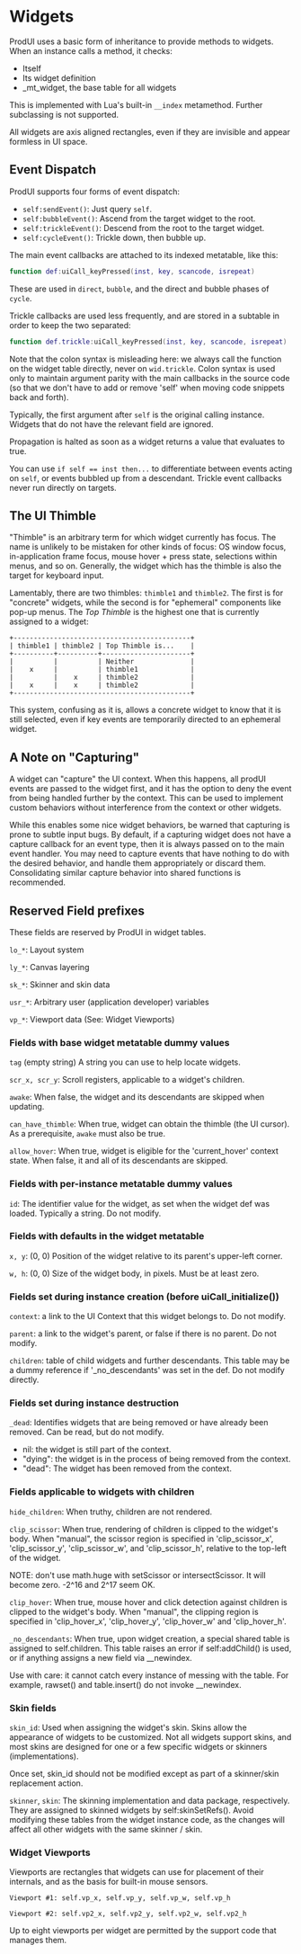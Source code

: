 # Widgets

ProdUI uses a basic form of inheritance to provide methods to widgets. When an instance calls a method, it checks:

* Itself
* Its widget definition
* _mt_widget, the base table for all widgets

This is implemented with Lua's built-in `__index` metamethod. Further subclassing is not supported.

All widgets are axis aligned rectangles, even if they are invisible and appear formless in UI space.


## Event Dispatch

ProdUI supports four forms of event dispatch:
  * `self:sendEvent()`: Just query `self`.
  * `self:bubbleEvent()`: Ascend from the target widget to the root.
  * `self:trickleEvent()`: Descend from the root to the target widget.
  * `self:cycleEvent()`: Trickle down, then bubble up.

The main event callbacks are attached to its indexed metatable, like this:

```lua
function def:uiCall_keyPressed(inst, key, scancode, isrepeat)
```

These are used in `direct`, `bubble`, and the direct and bubble phases of `cycle`.

Trickle callbacks are used less frequently, and are stored in a subtable in order to keep the two separated:

```lua
function def.trickle:uiCall_keyPressed(inst, key, scancode, isrepeat)
```

Note that the colon syntax is misleading here: we always call the function on the widget table directly, never on `wid.trickle`. Colon syntax is used only to maintain argument parity with the main callbacks in the source code (so that we don't have to add or remove 'self' when moving code snippets back and forth).

Typically, the first argument after `self` is the original calling instance. Widgets that do not have the relevant field are ignored.

Propagation is halted as soon as a widget returns a value that evaluates to true.

You can use `if self == inst then...` to differentiate between events acting on `self`, or events bubbled up from a descendant. Trickle event callbacks never run directly on targets.


## The UI Thimble

"Thimble" is an arbitrary term for which widget currently has focus. The name is unlikely to be mistaken for other kinds of focus: OS window focus, in-application frame focus, mouse hover + press state, selections within menus, and so on. Generally, the widget which has the thimble is also the target for keyboard input.

Lamentably, there are two thimbles: `thimble1` and `thimble2`. The first is for "concrete" widgets, while the second is for "ephemeral" components like pop-up menus. The *Top Thimble* is the highest one that is currently assigned to a widget:

```
+--------------------------------------------+
| thimble1 | thimble2 | Top Thimble is...    |
+----------+----------+----------------------+
|          |          | Neither              |
|    x     |          | thimble1             |
|          |    x     | thimble2             |
|    x     |    x     | thimble2             |
+--------------------------------------------+
```

This system, confusing as it is, allows a concrete widget to know that it is still selected, even if key events are temporarily directed to an ephemeral widget.


## A Note on "Capturing"

A widget can "capture" the UI context. When this happens, all prodUI events are passed to the widget first, and it has the option to deny the event from being handled further by the context. This can be used to implement custom behaviors without interference from the context or other widgets.

While this enables some nice widget behaviors, be warned that capturing is prone to subtle input bugs. By default, if a capturing widget does not have a capture callback for an event type, then it is always passed on to the main event handler. You may need to capture events that have nothing to do with the desired behavior, and handle them appropriately or discard them. Consolidating similar capture behavior into shared functions is recommended.


## Reserved Field prefixes

These fields are reserved by ProdUI in widget tables.

`lo_*`: Layout system

`ly_*`: Canvas layering

`sk_*`: Skinner and skin data

`usr_*`: Arbitrary user (application developer) variables

`vp_*`: Viewport data (See: Widget Viewports)


### Fields with base widget metatable dummy values

`tag` (empty string) A string you can use to help locate widgets.

`scr_x, scr_y`: Scroll registers, applicable to a widget's children.

`awake`: When false, the widget and its descendants are skipped when updating.

`can_have_thimble`: When true, widget can obtain the thimble (the UI cursor). As a prerequisite, `awake` must also be true.

`allow_hover`: When true, widget is eligible for the 'current_hover' context state. When false, it and all of its descendants are skipped.


### Fields with per-instance metatable dummy values

`id`: The identifier value for the widget, as set when the widget def was loaded. Typically a string. Do not modify.


### Fields with defaults in the widget metatable

`x, y`: (0, 0) Position of the widget relative to its parent's upper-left corner.

`w, h`: (0, 0) Size of the widget body, in pixels. Must be at least zero.


### Fields set during instance creation (before uiCall_initialize())

`context`: a link to the UI Context that this widget belongs to. Do not modify.

`parent`: a link to the widget's parent, or false if there is no parent. Do not modify.

`children`: table of child widgets and further descendants. This table may be a dummy reference if '_no_descendants' was set in the def. Do not modify directly.


### Fields set during instance destruction

`_dead`: Identifies widgets that are being removed or have already been removed. Can be read, but do not modify.
  * nil: the widget is still part of the context.
  * "dying": the widget is in the process of being removed from the context.
  * "dead": The widget has been removed from the context.


### Fields applicable to widgets with children

`hide_children`: When truthy, children are not rendered.

`clip_scissor`: When true, rendering of children is clipped to the widget's body. When "manual", the scissor region is specified in 'clip_scissor_x', 'clip_scissor_y', 'clip_scissor_w', and 'clip_scissor_h', relative to the top-left of the widget.

NOTE: don't use math.huge with setScissor or intersectScissor. It will become zero. -2^16 and 2^17 seem OK.

`clip_hover`: When true, mouse hover and click detection against children is clipped to the widget's body. When "manual", the clipping region is specified in 'clip_hover_x', 'clip_hover_y', 'clip_hover_w' and 'clip_hover_h'.

`_no_descendants`: When true, upon widget creation, a special shared table is assigned to self.children. This table raises an error if self:addChild() is used, or if anything assigns a new field via __newindex.

Use with care: it cannot catch every instance of messing with the table. For example, rawset() and table.insert() do not invoke __newindex.


### Skin fields

`skin_id`: Used when assigning the widget's skin. Skins allow the appearance of widgets to be customized. Not all widgets support skins, and most skins are designed for one or a few specific widgets or skinners (implementations).

Once set, skin_id should not be modified except as part of a skinner/skin replacement action.

`skinner`, `skin`: The skinning implementation and data package, respectively. They are assigned to skinned widgets by self:skinSetRefs(). Avoid modifying these tables from the widget instance code, as the changes will affect all other widgets with the same skinner / skin.


### Widget Viewports

Viewports are rectangles that widgets can use for placement of their internals, and as the basis for built-in mouse sensors.

`Viewport #1: self.vp_x, self.vp_y, self.vp_w, self.vp_h`

`Viewport #2: self.vp2_x, self.vp2_y, self.vp2_w, self.vp2_h`

Up to eight viewports per widget are permitted by the support code that manages them.
